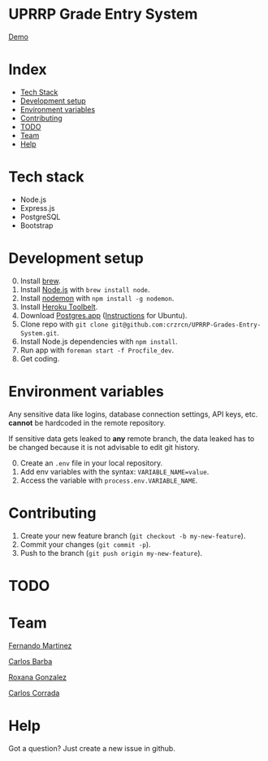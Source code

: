 UPRRP Grade Entry System
========================

[Demo](http://uprrp-ges.herokuapp.com/)

# Index

* [Tech Stack](#tech-stack)
* [Development setup](#development-setup)
* [Environment variables](#environment-variables)
* [Contributing](#contributing)
* [TODO](#todo)
* [Team](#team)
* [Help](#help)

# Tech stack

* Node.js
* Express.js
* PostgreSQL
* Bootstrap

# Development setup

0. Install [brew](http://brew.sh/).
1. Install [Node.js](http://nodejs.org/) with `brew install node`.
2. Install [nodemon](http://remy.github.io/nodemon/) with `npm install -g nodemon`.
3. Install [Heroku Toolbelt](https://toolbelt.heroku.com/).
4. Download [Postgres.app](http://postgresapp.com/) ([Instructions](http://www.postgresql.org/download/linux/ubuntu/) for Ubuntu).
4. Clone repo with `git clone git@github.com:crzrcn/UPRRP-Grades-Entry-System.git`.
5. Install Node.js dependencies with `npm install`.
6. Run app with `foreman start -f Procfile_dev`.
7. Get coding.

# Environment variables

Any sensitive data like logins, database connection settings, API keys, etc. **cannot** be hardcoded in the remote repository.

If sensitive data gets leaked to **any** remote branch, the data leaked has to be changed because it is not advisable to edit git history.

0. Create an `.env` file in your local repository.
1. Add env variables with the syntax: `VARIABLE_NAME=value`.
2. Access the variable with `process.env.VARIABLE_NAME`.

# Contributing

1. Create your new feature branch (`git checkout -b my-new-feature`).
2. Commit your changes (`git commit -p`).
3. Push to the branch (`git push origin my-new-feature`).

# TODO

# Team

[Fernando Martinez](http://crzrcn.github.io)

[Carlos Barba](http://github.com/carloscheddor)

[Roxana Gonzalez](http://github.com/rogonzalez)

[Carlos Corrada](http://github.com/ccorrada)

# Help

Got a question? Just create a new issue in github.